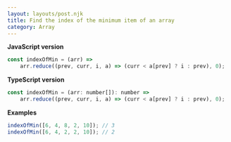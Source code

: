 ```yaml
---
layout: layouts/post.njk
title: Find the index of the minimum item of an array
category: Array
---
```


**JavaScript version**

```js
const indexOfMin = (arr) =>
	arr.reduce((prev, curr, i, a) => (curr < a[prev] ? i : prev), 0);
```

**TypeScript version**

```js
const indexOfMin = (arr: number[]): number =>
	arr.reduce((prev, curr, i, a) => (curr < a[prev] ? i : prev), 0);
```

**Examples**

```js
indexOfMin([6, 4, 8, 2, 10]); // 3
indexOfMin([6, 4, 2, 2, 10]); // 2
```
